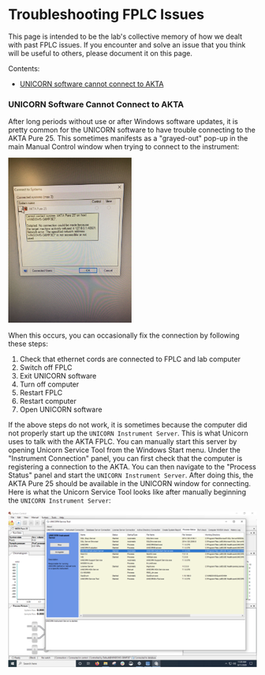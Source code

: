 # Troubleshooting FPLC Issues

This page is intended to be the lab's collective memory of how we dealt with past FPLC issues. If you encounter and solve an issue that you think will be useful to others, please document it on this page.

Contents:
- [UNICORN software cannot connect to AKTA](fplc.md#UNICORN-Software-Cannot-Connect-to-AKTA)

### UNICORN Software Cannot Connect to AKTA

After long periods without use or after Windows software updates, it is pretty common for the UNICORN software to have trouble connecting to the AKTA Pure 25. This sometimes manifests as a "grayed-out" pop-up in the main Manual Control window when trying to connect to the instrument:

<img src="images/FPLC_connectivity.jpg" alt="FPLC Issue" width="250"/>

When this occurs, you can occasionally fix the connection by following these steps:
1. Check that ethernet cords are connected to FPLC and lab computer
2. Switch off FPLC
3. Exit UNICORN software
4. Turn off computer
5. Restart FPLC
6. Restart computer
7. Open UNICORN software

If the above steps do not work, it is sometimes because the computer did not properly start up the `UNICORN Instrument Server`. This is what Unicorn uses to talk with the AKTA FPLC. You can manually start this server by opening Unicorn Service Tool from the Windows Start menu. Under the "Instrument Connection" panel, you can first check that the computer is registering a connection to the AKTA. You can then navigate to the "Process Status" panel and start the `UNICORN Instrument Server`. After doing this, the AKTA Pure 25 should be available in the UNICORN window for connecting. Here is what the Unicorn Service Tool looks like after manually beginning the `UNICORN Instrument Server`:

![Unicorn Service Tool](images/FPLC_UnicornServiceTool.png)
